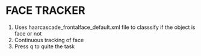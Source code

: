 # FACE TRACKER
1. Uses haarcascade_frontalface_default.xml file to classsify if the object is face or not
2. Continuous tracking of face
3. Press q to quite the task